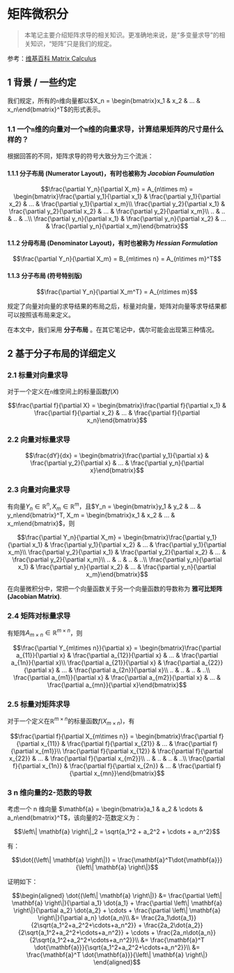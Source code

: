 # 矩阵微积分

> 本笔记主要介绍矩阵求导的相关知识。更准确地来说，是“多变量求导”的相关知识，“矩阵”只是我们的规定。

参考：[维基百科 Matrix Calculus](https://en.wikipedia.org/wiki/Matrix_calculus)

## 1 背景 / 一些约定

我们规定，所有的`n`维向量都以$X_n = \begin{bmatrix}x_1 & x_2 & ... & x_n\end{bmatrix}^T$的形式表示。

### 1.1 一个`n`维的向量对一个`m`维的向量求导，计算结果矩阵的尺寸是什么样的？

根据回答的不同，矩阵求导的符号大致分为三个流派：

#### 1.1.1 分子布局 (Numerator Layout)，有时也被称为 *Jacobian Foumulation*

$$\frac{\partial Y_n}{\partial X_m} = A_{n\times m} = \begin{bmatrix}\frac{\partial y_1}{\partial x_1} & \frac{\partial y_1}{\partial x_2} & ... & \frac{\partial y_1}{\partial x_m}\\ \frac{\partial y_2}{\partial x_1} & \frac{\partial y_2}{\partial x_2} & ... & \frac{\partial y_2}{\partial x_m}\\ .. & .. & .. & ..\\ \frac{\partial y_n}{\partial x_1} & \frac{\partial y_n}{\partial x_2} & ... & \frac{\partial y_n}{\partial x_m}\end{bmatrix}$$

#### 1.1.2 分母布局 (Denominator Layout)，有时也被称为 *Hessian Formulation*

$$\frac{\partial Y_n}{\partial X_m} = B_{m\times n} = A_{n\times m}^T$$

#### 1.1.3 分子布局 (符号特别版)

$$\frac{\partial Y_n}{\partial X_m^T} = A_{n\times m}$$

规定了向量对向量的求导结果的布局之后，标量对向量，矩阵对向量等求导结果都可以按照该布局来定义。

在本文中，我们采用 **分子布局** 。在其它笔记中，偶尔可能会出现第三种情况。

## 2 基于分子布局的详细定义

### 2.1 标量对向量求导

对于一个定义在`n`维空间上的标量函数$f(X)$

$$\frac{\partial f}{\partial X} = \begin{bmatrix}\frac{\partial f}{\partial x_1} & \frac{\partial f}{\partial x_2} & ... & \frac{\partial f}{\partial x_n}\end{bmatrix}$$

### 2.2 向量对标量求导

$$\frac{dY}{dx} = \begin{bmatrix}\frac{\partial y_1}{\partial x} & \frac{\partial y_2}{\partial x} & ... & \frac{\partial y_n}{\partial x}\end{bmatrix}$$

### 2.3 向量对向量求导

有向量$Y_n \in \mathbb{R}^n, X_m \in \mathbb{R}^m$，且$Y_n = \begin{bmatrix}y_1 & y_2 & ... & y_n\end{bmatrix}^T, X_m = \begin{bmatrix}x_1 & x_2 & ... & x_m\end{bmatrix}$，则

$$\frac{\partial Y_n}{\partial X_m} = \begin{bmatrix}\frac{\partial y_1}{\partial x_1} & \frac{\partial y_1}{\partial x_2} & ... & \frac{\partial y_1}{\partial x_m}\\ \frac{\partial y_2}{\partial x_1} & \frac{\partial y_2}{\partial x_2} & ... & \frac{\partial y_2}{\partial x_m}\\ .. & .. & .. & ..\\ \frac{\partial y_n}{\partial x_1} & \frac{\partial y_n}{\partial x_2} & ... & \frac{\partial y_n}{\partial x_m}\end{bmatrix}$$

在向量微积分中，常把一个向量函数关于另一个向量函数的导数称为 **雅可比矩阵 (Jacobian Matrix)**.

### 2.4 矩阵对标量求导

有矩阵$A_{m\times n}\in \mathbb{R}^{m\times n}$，则

$$\frac{\partial Y_{m\times n}}{\partial x} = \begin{bmatrix}\frac{\partial a_{11}}{\partial x} & \frac{\partial a_{12}}{\partial x} & ... & \frac{\partial a_{1n}}{\partial x}\\ \frac{\partial a_{21}}{\partial x} & \frac{\partial a_{22}}{\partial x} & ... & \frac{\partial a_{2n}}{\partial x}\\ .. & .. & .. & ..\\ \frac{\partial a_{m1}}{\partial x} & \frac{\partial a_{m2}}{\partial x} & ... & \frac{\partial a_{mn}}{\partial x}\end{bmatrix}$$

### 2.5 标量对矩阵求导

对于一个定义在$\mathbb{R}^{m\times n}$的标量函数$f(X_{m\times n})$，有

$$\frac{\partial f}{\partial X_{m\times n}} = \begin{bmatrix}\frac{\partial f}{\partial x_{11}} & \frac{\partial f}{\partial x_{21}} & ... & \frac{\partial f}{\partial x_{m1}}\\ \frac{\partial f}{\partial x_{12}} & \frac{\partial f}{\partial x_{22}} & ... & \frac{\partial f}{\partial x_{m2}}\\ .. & .. & .. & ..\\ \frac{\partial f}{\partial x_{1n}} & \frac{\partial f}{\partial x_{2n}} & ... & \frac{\partial f}{\partial x_{mn}}\end{bmatrix}$$

### 3 n 维向量的2-范数的导数

考虑一个 n 维向量 $\mathbf{a} = \begin{bmatrix}a_1 & a_2 & \cdots & a_n\end{bmatrix}^T$，该向量的2-范数定义为：

$$\left\| \mathbf{a} \right\|_2 = \sqrt{a_1^2 + a_2^2 + \cdots + a_n^2}$$

有：

$$\dot{(\left\| \mathbf{a} \right\|)} = \frac{\mathbf{a}^T\dot{\mathbf{a}}}{\left\| \mathbf{a} \right\|}$$

证明如下：

$$\begin{aligned}
\dot{(\left\| \mathbf{a} \right\|)} &= \frac{\partial \left\| \mathbf{a} \right\|}{\partial a_1} \dot{a_1} + \frac{\partial \left\| \mathbf{a} \right\|}{\partial a_2} \dot{a_2} + \cdots + \frac{\partial \left\| \mathbf{a} \right\|}{\partial a_n} \dot{a_n}\\
&= \frac{2a_1\dot{a_1}}{2\sqrt{a_1^2+a_2^2+\cdots+a_n^2}} + \frac{2a_2\dot{a_2}}{2\sqrt{a_1^2+a_2^2+\cdots+a_n^2}} + \cdots + \frac{2a_n\dot{a_n}}{2\sqrt{a_1^2+a_2^2+\cdots+a_n^2}}\\
&= \frac{\mathbf{a}^T \dot{\mathbf{a}}}{\sqrt{a_1^2+a_2^2+\cdots+a_n^2}}\\
&= \frac{\mathbf{a}^T \dot{\mathbf{a}}}{\left\| \mathbf{a} \right\|}
\end{aligned}$$
